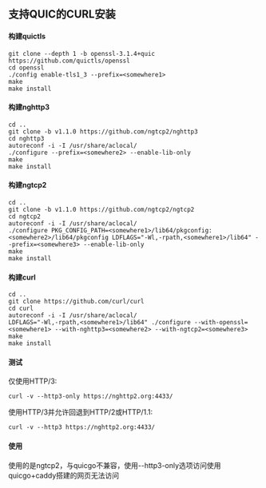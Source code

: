 ## 支持QUIC的CURL安装

#### 构建quictls

```
git clone --depth 1 -b openssl-3.1.4+quic https://github.com/quictls/openssl
cd openssl
./config enable-tls1_3 --prefix=<somewhere1>
make
make install
```

#### 构建nghttp3

```
cd ..
git clone -b v1.1.0 https://github.com/ngtcp2/nghttp3
cd nghttp3
autoreconf -i -I /usr/share/aclocal/
./configure --prefix=<somewhere2> --enable-lib-only
make
make install
```

#### 构建ngtcp2

```
cd ..
git clone -b v1.1.0 https://github.com/ngtcp2/ngtcp2
cd ngtcp2
autoreconf -i -I /usr/share/aclocal/
./configure PKG_CONFIG_PATH=<somewhere1>/lib64/pkgconfig:<somewhere2>/lib64/pkgconfig LDFLAGS="-Wl,-rpath,<somewhere1>/lib64" --prefix=<somewhere3> --enable-lib-only
make
make install
```

#### 构建curl

```
cd ..
git clone https://github.com/curl/curl
cd curl
autoreconf -i -I /usr/share/aclocal/
LDFLAGS="-Wl,-rpath,<somewhere1>/lib64" ./configure --with-openssl=<somewhere1> --with-nghttp3=<somewhere2> --with-ngtcp2=<somewhere3>
make
make install
```
#### 测试
仅使用HTTP/3:
```
curl -v --http3-only https://nghttp2.org:4433/
```
使用HTTP/3并允许回退到HTTP/2或HTTP/1.1:
```
curl -v --http3 https://nghttp2.org:4433/
```

#### 使用
使用的是ngtcp2，与quicgo不兼容，使用--http3-only选项访问使用quicgo+caddy搭建的网页无法访问
